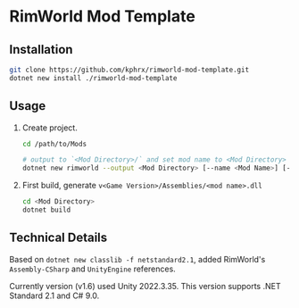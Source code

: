 # RimWorld Mod Template

## Installation
```sh
git clone https://github.com/kphrx/rimworld-mod-template.git
dotnet new install ./rimworld-mod-template
```

## Usage
1. Create project.
   ```sh
   cd /path/to/Mods

   # output to `<Mod Directory>/` and set mod name to <Mod Directory> or <Mod Name>
   dotnet new rimworld --output <Mod Directory> [--name <Mod Name>] [--mod-author <Mod Author>] [--description <Mod Description>] [--game-version <Game Version>]
   ```
2. First build, generate `v<Game Version>/Assemblies/<mod name>.dll`
   ```sh
   cd <Mod Directory>
   dotnet build
   ```

## Technical Details
Based on `dotnet new classlib -f netstandard2.1`, added RimWorld's `Assembly-CSharp` and `UnityEngine` references.

Currently version (v1.6) used Unity 2022.3.35. This version supports .NET Standard 2.1 and C# 9.0.
